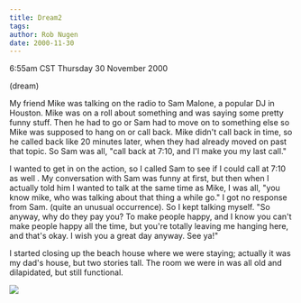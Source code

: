 ```yaml
---
title: Dream2
tags: 
author: Rob Nugen
date: 2000-11-30
---
```


<title>dream including Sam Malone</title>
<p class=date>6:55am CST Thursday 30 November 2000
<p class=note>(dream)

<p class=dream>My friend Mike was talking on the radio to Sam Malone,
a popular DJ in Houston.  Mike was on a roll about something and was
saying some pretty funny stuff.  Then he had to go or Sam had to move
on to something else so Mike was supposed to hang on or call back.
Mike didn't call back in time, so he called back like 20 minutes
later, when they had already moved on past that topic.  So Sam was all,
"call back at 7:10, and I'l make you my last call."

<p class=dream>I wanted to get in on the action, so I called Sam to
see if I could call at 7:10 as well .  My conversation with Sam was
funny at first, but then when I actually told him I wanted to talk at
the same time as Mike, I was all, "you know mike, who was talking
about that thing a while go."  I got no response from Sam. (quite an
unusual occurrence).  So I kept talking myself.  "So anyway, why do
they pay you?  To make people happy, and I know you can't make people
happy all the time, but you're totally leaving me hanging here, and
that's okay. I wish you a great day anyway.  See ya!"

<p class=dream>I started closing up the beach house where we were
staying; actually it was my dad's house, but two stories tall.  The
room we were in was all old and dilapidated, but still functional.

<p><img src='/images/rob/wL-ROB.gif'>

